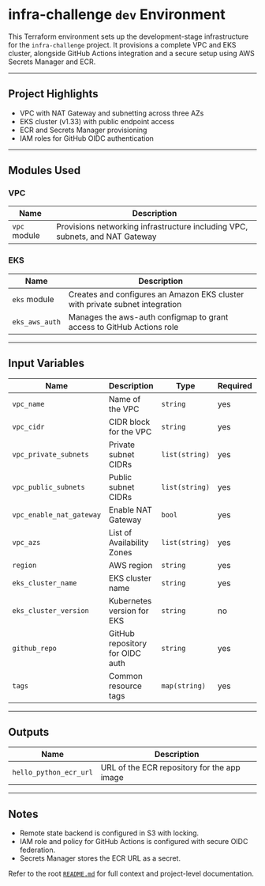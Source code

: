 
# infra-challenge `dev` Environment

This Terraform environment sets up the development-stage infrastructure for the `infra-challenge` project. It provisions a complete VPC and EKS cluster, alongside GitHub Actions integration and a secure setup using AWS Secrets Manager and ECR.

---

## Project Highlights

- VPC with NAT Gateway and subnetting across three AZs
- EKS cluster (v1.33) with public endpoint access
- ECR and Secrets Manager provisioning
- IAM roles for GitHub OIDC authentication

---

## Modules Used

### VPC

| Name                   | Description                          |
|------------------------|--------------------------------------|
| `vpc` module           | Provisions networking infrastructure including VPC, subnets, and NAT Gateway |

### EKS

| Name                   | Description                          |
|------------------------|--------------------------------------|
| `eks` module           | Creates and configures an Amazon EKS cluster with private subnet integration |
| `eks_aws_auth`         | Manages the aws-auth configmap to grant access to GitHub Actions role |

---

## Input Variables

| Name                    | Description                         | Type             | Required | Default  |
|-------------------------|-------------------------------------|------------------|----------|----------|
| `vpc_name`              | Name of the VPC                     | `string`         | yes      | –        |
| `vpc_cidr`              | CIDR block for the VPC              | `string`         | yes      | –        |
| `vpc_private_subnets`   | Private subnet CIDRs                | `list(string)`   | yes      | –        |
| `vpc_public_subnets`    | Public subnet CIDRs                 | `list(string)`   | yes      | –        |
| `vpc_enable_nat_gateway`| Enable NAT Gateway                  | `bool`           | yes      | –        |
| `vpc_azs`               | List of Availability Zones          | `list(string)`   | yes      | –        |
| `region`                | AWS region                          | `string`         | yes      | –        |
| `eks_cluster_name`      | EKS cluster name                    | `string`         | yes      | –        |
| `eks_cluster_version`   | Kubernetes version for EKS          | `string`         | no       | `1.33`   |
| `github_repo`           | GitHub repository for OIDC auth     | `string`         | yes      | –        |
| `tags`                  | Common resource tags                | `map(string)`    | yes      | –        |

---

## Outputs

| Name                   | Description                                |
|------------------------|--------------------------------------------|
| `hello_python_ecr_url` | URL of the ECR repository for the app image |

---

## Notes

- Remote state backend is configured in S3 with locking.
- IAM role and policy for GitHub Actions is configured with secure OIDC federation.
- Secrets Manager stores the ECR URL as a secret.

Refer to the root [`README.md`](../../README.md) for full context and project-level documentation.
